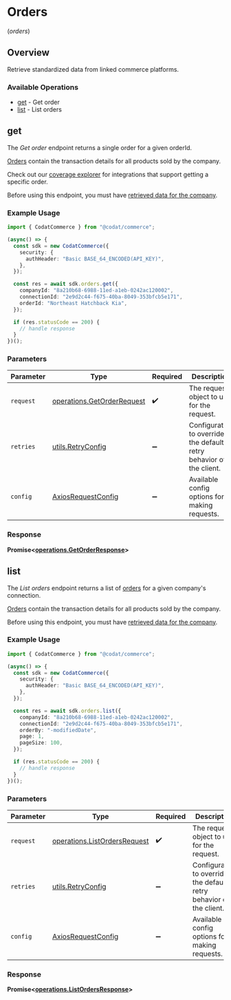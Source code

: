 # Orders
(*orders*)

## Overview

Retrieve standardized data from linked commerce platforms.

### Available Operations

* [get](#get) - Get order
* [list](#list) - List orders

## get

The *Get order* endpoint returns a single order for a given orderId.

[Orders](https://docs.codat.io/commerce-api#/schemas/Order) contain the transaction details for all products sold by the company.

Check out our [coverage explorer](https://knowledge.codat.io/supported-features/commerce?view=tab-by-data-type&dataType=commerce-orders) for integrations that support getting a specific order.

Before using this endpoint, you must have [retrieved data for the company](https://docs.codat.io/codat-api#/operations/refresh-company-data).


### Example Usage

```typescript
import { CodatCommerce } from "@codat/commerce";

(async() => {
  const sdk = new CodatCommerce({
    security: {
      authHeader: "Basic BASE_64_ENCODED(API_KEY)",
    },
  });

  const res = await sdk.orders.get({
    companyId: "8a210b68-6988-11ed-a1eb-0242ac120002",
    connectionId: "2e9d2c44-f675-40ba-8049-353bfcb5e171",
    orderId: "Northeast Hatchback Kia",
  });

  if (res.statusCode == 200) {
    // handle response
  }
})();
```

### Parameters

| Parameter                                                                | Type                                                                     | Required                                                                 | Description                                                              |
| ------------------------------------------------------------------------ | ------------------------------------------------------------------------ | ------------------------------------------------------------------------ | ------------------------------------------------------------------------ |
| `request`                                                                | [operations.GetOrderRequest](../../models/operations/getorderrequest.md) | :heavy_check_mark:                                                       | The request object to use for the request.                               |
| `retries`                                                                | [utils.RetryConfig](../../models/utils/retryconfig.md)                   | :heavy_minus_sign:                                                       | Configuration to override the default retry behavior of the client.      |
| `config`                                                                 | [AxiosRequestConfig](https://axios-http.com/docs/req_config)             | :heavy_minus_sign:                                                       | Available config options for making requests.                            |


### Response

**Promise<[operations.GetOrderResponse](../../models/operations/getorderresponse.md)>**


## list

The *List orders* endpoint returns a list of [orders](https://docs.codat.io/commerce-api#/schemas/Order) for a given company's connection.

[Orders](https://docs.codat.io/commerce-api#/schemas/Order) contain the transaction details for all products sold by the company.

Before using this endpoint, you must have [retrieved data for the company](https://docs.codat.io/codat-api#/operations/refresh-company-data).
    

### Example Usage

```typescript
import { CodatCommerce } from "@codat/commerce";

(async() => {
  const sdk = new CodatCommerce({
    security: {
      authHeader: "Basic BASE_64_ENCODED(API_KEY)",
    },
  });

  const res = await sdk.orders.list({
    companyId: "8a210b68-6988-11ed-a1eb-0242ac120002",
    connectionId: "2e9d2c44-f675-40ba-8049-353bfcb5e171",
    orderBy: "-modifiedDate",
    page: 1,
    pageSize: 100,
  });

  if (res.statusCode == 200) {
    // handle response
  }
})();
```

### Parameters

| Parameter                                                                    | Type                                                                         | Required                                                                     | Description                                                                  |
| ---------------------------------------------------------------------------- | ---------------------------------------------------------------------------- | ---------------------------------------------------------------------------- | ---------------------------------------------------------------------------- |
| `request`                                                                    | [operations.ListOrdersRequest](../../models/operations/listordersrequest.md) | :heavy_check_mark:                                                           | The request object to use for the request.                                   |
| `retries`                                                                    | [utils.RetryConfig](../../models/utils/retryconfig.md)                       | :heavy_minus_sign:                                                           | Configuration to override the default retry behavior of the client.          |
| `config`                                                                     | [AxiosRequestConfig](https://axios-http.com/docs/req_config)                 | :heavy_minus_sign:                                                           | Available config options for making requests.                                |


### Response

**Promise<[operations.ListOrdersResponse](../../models/operations/listordersresponse.md)>**

